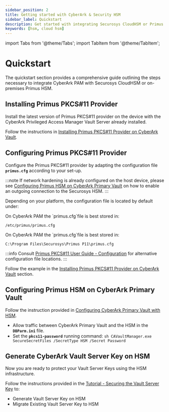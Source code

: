 ```yaml
---
sidebar_position: 2
title: Getting started with CyberArk & Security HSM
sidebar_label: Quickstart
description: Get started with integrating Securosys CloudHSM or Primus HSM with CyberArk Privileged Access Manager for secure key management and compliance-ready solutions.
keywords: [hsm, cloud hsm]
---
```


import Tabs from '@theme/Tabs';
import TabItem from '@theme/TabItem';

# Quickstart

The quickstart section provides a comprehensive guide outlining the steps necessary to integrate CyberArk PAM with Securosys CloudHSM or on-premises Primus HSM.

## Installing Primus PKCS#11 Provider

Install the latest version of Primus PKCS#11 provider on the device with the CyberArk Privileged Access Manager Vault Server already installed.

Follow the instructions in [Installing Primus PKCS#11 Provider on CyberArk Vault](/cyberark/Installation/Install-Primus-Provider/Installing-PKCS-Provider.md).

## Configuring Primus PKCS#11 Provider

Configure the Primus PKCS#11 provider by adapting the configuration file **`primus.cfg`** according to your set-up. 

:::note
If network hardening is already configured on the host device, please see [Configuring Primus HSM on CyberArk Primary Vault](/cyberark/Installation/Configuring-HSM-on-primary-Vault.md) on how to enable an outgoing connection to the Securosys HSM.
:::

Depending on your platform, the configuration file is located by default under:

<Tabs groupId="os">
<TabItem value="unix" label="Unix" default>
On CyberArk PAM the `primus.cfg`file is best stored in:

`/etc/primus/primus.cfg`

</TabItem>
<TabItem value="windows" label="Microsoft Windows">
On CyberArk PAM the `primus.cfg`file is best stored in:

`C:\Program Files\Securosys\Primus P11\primus.cfg`

</TabItem>
</Tabs>

:::info
Consult [Primus PKCS#11 User Guide - Configuration](/pkcs/Installation/pkcs11_provider_configuration) for alternative configuration file locations.
:::

Follow the example in the [Installing Primus PKCS#11 Provider on CyberArk Vault](/cyberark/Installation/Install-Primus-Provider/Installing-PKCS-Provider.md) section.



## Configuring Primus HSM on CyberArk Primary Vault

Follow the instruction provided in [Configuring CyberArk Primary Vault with HSM](/cyberark/Installation/Configuring-HSM-on-primary-Vault).

- Allow traffic between CyberArk Primary Vault and the HSM in the **`DBParm.ini`** file.
- Set the **`pkcs11-password`** running command: ```sh CAVaultManager.exe SecureSecretFiles /SecretType HSM /Secret Password ```

## Generate CyberArk Vault Server Key on HSM

Now you are ready to protect your Vault Server Keys using the HSM infrastructure.

Follow the instructions provided in the [Tutorial - Securing the Vault Server Key](/cyberark/category/tutorial) to:
- Generate Vault Server Key on HSM
- Migrate Existing Vault Server Key to HSM
